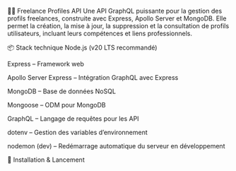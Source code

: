 🧑‍💼 Freelance Profiles API
Une API GraphQL puissante pour la gestion des profils freelances, construite avec Express, Apollo Server et MongoDB.
Elle permet la création, la mise à jour, la suppression et la consultation de profils utilisateurs, incluant leurs compétences et liens professionnels.

📦 Stack technique
Node.js (v20 LTS recommandé)

Express – Framework web

Apollo Server Express – Intégration GraphQL avec Express

MongoDB – Base de données NoSQL

Mongoose – ODM pour MongoDB

GraphQL – Langage de requêtes pour les API

dotenv – Gestion des variables d’environnement

nodemon (dev) – Redémarrage automatique du serveur en développement

🚀 Installation & Lancement